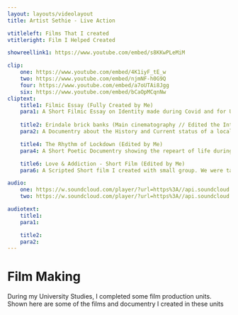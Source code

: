 ```yaml
---
layout: layouts/videolayout
title: Artist Sethie - Live Action

vtitleleft: Films That I created
vtitleright: Film I Helped Created

showreellink1: https://www.youtube.com/embed/s8KKwPLeMiM

clip:
    one: https://www.youtube.com/embed/4K1iyF_tE_w
    two: https://www.youtube.com/embed/njmNF-h0G9Q
    four: https://www.youtube.com/embed/a7oUTAi8Jgg
    six: https://www.youtube.com/embed/bCaOpMCqnNw
cliptext:
    title1: Filmic Essay (Fully Created by Me)
    para1: A Short Filmic Essay on Identity made during Covid and for University. 
    
    title2: Erindale brick banks (Main cinematography // Edited the Intro and credits )
    para2: A Documentry about the History and Current status of a local Skatepark in Canberra. A Documentry made for University and to bring more notice to this historical skatepark in the local region. 

    title4: The Rhythm of Lockdown (Edited by Me)
    para4: A Short Poetic Documentry showing the repeart of life during Lockdown and how everything feels the same. (Some Filming also done by me)

    title6: Love & Addiction - Short Film (Edited by Me)
    para6: A Scripted Short film I created with small group. We were task to create a short film about something. I Edited and wrote the story of the film. (Some Filming also done by me)

audio:
    one: https://w.soundcloud.com/player/?url=https%3A//api.soundcloud.com/tracks/1173738619&color=%23ff5500&auto_play=false&hide_related=false&show_comments=true&show_user=true&show_reposts=false&show_teaser=true&visual=true
    two: https://w.soundcloud.com/player/?url=https%3A//api.soundcloud.com/tracks/1157779159&color=%23ff5500&auto_play=false&hide_related=false&show_comments=true&show_user=true&show_reposts=false&show_teaser=true&visual=true

audiotext:
    title1:
    para1:

    title2:
    para2:
---
```

# Film Making
During my University Studies, I completed some film production units. Shown here are some of the films and documentry I created in these units

